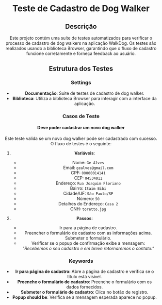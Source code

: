 <div align="center">

# Teste de Cadastro de Dog Walker

## Descrição

Este projeto contém uma suíte de testes automatizados para verificar o processo de cadastro de dog walkers na aplicação WalkDog. Os testes são realizados usando a biblioteca Browser, garantindo que o fluxo de cadastro funcione corretamente e forneça feedback ao usuário.

## Estrutura dos Testes

### Settings

- **Documentação**: Suite de testes de cadastro de dog walker.
- **Biblioteca**: Utiliza a biblioteca Browser para interagir com a interface da aplicação.

### Casos de Teste

#### Deve poder cadastrar um novo dog walker

Este teste valida se um novo dog walker pode ser cadastrado com sucesso. O fluxo de testes é o seguinte:

1. **Variáveis**:
   - Nome: `Ge Alves`
   - Email: `gealves@gmail.com`
   - CPF: `00000014141`
   - CEP: `04534011`
   - Endereço: `Rua Joaquim Floriano`
   - Bairro: `Itaim Bibi`
   - Cidade/UF: `São Paulo/SP`
   - Número: `50`
   - Detalhes do Endereço: `Casa 2`
   - CNH: `toretto.jpg`

2. **Passos**:
   - Ir para a página de cadastro.
   - Preencher o formulário de cadastro com as informações acima.
   - Submeter o formulário.
   - Verificar se o popup de confirmação exibe a mensagem: *"Recebemos o seu cadastro e em breve retornaremos o contato."*

### Keywords

- **Ir para página de cadastro**: Abre a página de cadastro e verifica se o título está visível.
- **Preenche o formulário de cadastro**: Preenche o formulário com os dados fornecidos.
- **Submeter o formulário de cadastro**: Clica no botão de registro.
- **Popup should be**: Verifica se a mensagem esperada aparece no popup.


